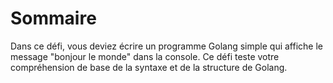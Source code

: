 # Sommaire

Dans ce défi, vous deviez écrire un programme Golang simple qui affiche le message "bonjour le monde" dans la console. Ce défi teste votre compréhension de base de la syntaxe et de la structure de Golang.
